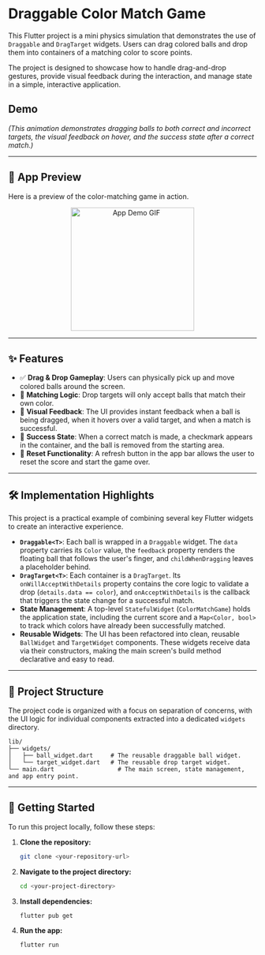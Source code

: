# Draggable Color Match Game

This Flutter project is a mini physics simulation that demonstrates the use of `Draggable` and `DragTarget` widgets. Users can drag colored balls and drop them into containers of a matching color to score points.

The project is designed to showcase how to handle drag-and-drop gestures, provide visual feedback during the interaction, and manage state in a simple, interactive application.

## Demo

*(This animation demonstrates dragging balls to both correct and incorrect targets, the visual feedback on hover, and the success state after a correct match.)*

-----

## 📱 App Preview

Here is a preview of the color-matching game in action.
<p align="center">
<img src="https://github.com/user-attachments/assets/949e5c46-134c-4fab-aaef-5721257f69ed" alt="App Demo GIF" width="250" />
</p>

-----

## ✨ Features

  * ✅ **Drag & Drop Gameplay**: Users can physically pick up and move colored balls around the screen.
  * 🎯 **Matching Logic**: Drop targets will only accept balls that match their own color.
  * 👀 **Visual Feedback**: The UI provides instant feedback when a ball is being dragged, when it hovers over a valid target, and when a match is successful.
  * 🎉 **Success State**: When a correct match is made, a checkmark appears in the container, and the ball is removed from the starting area.
  * 🔄 **Reset Functionality**: A refresh button in the app bar allows the user to reset the score and start the game over.

-----

## 🛠️ Implementation Highlights

This project is a practical example of combining several key Flutter widgets to create an interactive experience.

  * **`Draggable<T>`**: Each ball is wrapped in a `Draggable` widget. The `data` property carries its `Color` value, the `feedback` property renders the floating ball that follows the user's finger, and `childWhenDragging` leaves a placeholder behind.
  * **`DragTarget<T>`**: Each container is a `DragTarget`. Its `onWillAcceptWithDetails` property contains the core logic to validate a drop (`details.data == color`), and `onAcceptWithDetails` is the callback that triggers the state change for a successful match.
  * **State Management**: A top-level `StatefulWidget` (`ColorMatchGame`) holds the application state, including the current score and a `Map<Color, bool>` to track which colors have already been successfully matched.
  * **Reusable Widgets**: The UI has been refactored into clean, reusable `BallWidget` and `TargetWidget` components. These widgets receive data via their constructors, making the main screen's build method declarative and easy to read.

-----

## 📂 Project Structure

The project code is organized with a focus on separation of concerns, with the UI logic for individual components extracted into a dedicated `widgets` directory.

```
lib/
├── widgets/
│   ├── ball_widget.dart     # The reusable draggable ball widget.
│   └── target_widget.dart   # The reusable drop target widget.
└── main.dart                  # The main screen, state management, and app entry point.
```

-----

## 🚀 Getting Started

To run this project locally, follow these steps:

1.  **Clone the repository:**
    ```sh
    git clone <your-repository-url>
    ```
2.  **Navigate to the project directory:**
    ```sh
    cd <your-project-directory>
    ```
3.  **Install dependencies:**
    ```sh
    flutter pub get
    ```
4.  **Run the app:**
    ```sh
    flutter run
    ```
